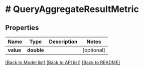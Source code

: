 # # QueryAggregateResultMetric

## Properties

| Name      | Type       | Description | Notes      |
| --------- | ---------- | ----------- | ---------- |
| **value** | **double** |             | [optional] |

[[Back to Model list]](../../README.md#models) [[Back to API list]](../../README.md#endpoints) [[Back to README]](../../README.md)
